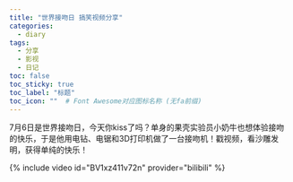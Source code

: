 ```yaml
---
title: "世界接吻日 搞笑视频分享"
categories:
  - diary
tags:
  - 分享
  - 影视
  - 日记
toc: false
toc_sticky: true
toc_label: "标题"
toc_icon: ""  # Font Awesome对应图标名称 (无fa前缀)	
---
```

7月6日是世界接吻日，今天你kiss了吗？单身的果壳实验员小奶牛也想体验接吻的快乐，于是他用电钻、电锯和3D打印机做了一台接吻机！戳视频，看沙雕发明，获得单纯的快乐！

{% include video id="BV1xz411v72n" provider="bilibili" %}